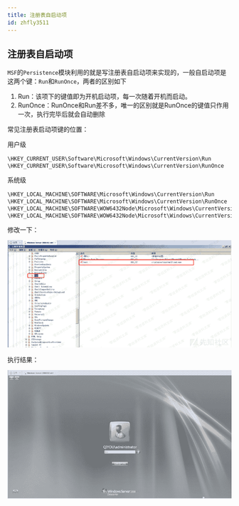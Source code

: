 ```yaml
---
title: 注册表自启动项
id: zhfly3511
---
```


## 注册表自启动项

`MSF`的`Persistence`模块利用的就是写注册表自启动项来实现的，一般自启动项是这两个键：`Run`和`RunOnce`，两者的区别如下

1.  Run：该项下的键值即为开机启动项，每一次随着开机而启动。
2.  RunOnce：RunOnce和Run差不多，唯一的区别就是RunOnce的键值只作用一次，执行完毕后就会自动删除

常见注册表启动项键的位置：

用户级

```
\HKEY_CURRENT_USER\Software\Microsoft\Windows\CurrentVersion\Run
\HKEY_CURRENT_USER\Software\Microsoft\Windows\CurrentVersion\RunOnce 
```

系统级

```
\HKEY_LOCAL_MACHINE\SOFTWARE\Microsoft\Windows\CurrentVersion\Run
\HKEY_LOCAL_MACHINE\SOFTWARE\Microsoft\Windows\CurrentVersion\RunOnce
\HKEY_LOCAL_MACHINE\SOFTWARE\WOW6432Node\Microsoft\Windows\CurrentVersion\Run
\HKEY_LOCAL_MACHINE\SOFTWARE\WOW6432Node\Microsoft\Windows\CurrentVersion\RunOnce 
```

修改一下：

![image](../img/21aa878c7099c3da3a3823afd4743d09.png)

执行结果：

![image](../img/11955af77f0724fd052f13cf5524a051.png)